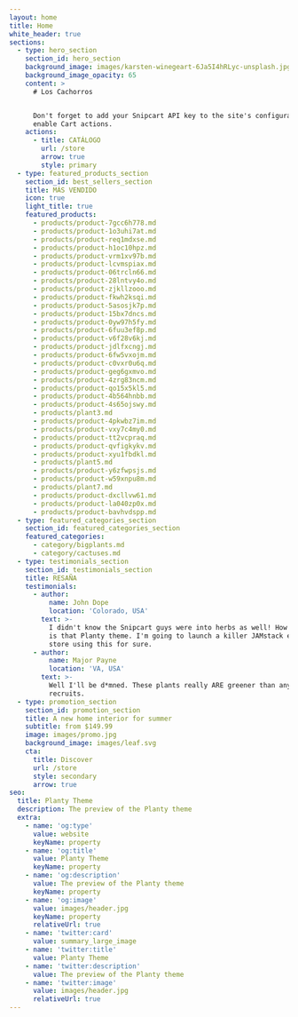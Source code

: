 ```yaml
---
layout: home
title: Home
white_header: true
sections:
  - type: hero_section
    section_id: hero_section
    background_image: images/karsten-winegeart-6Ja5I4hRLyc-unsplash.jpg
    background_image_opacity: 65
    content: >
      # Los Cachorros


      Don't forget to add your Snipcart API key to the site's configuration to
      enable Cart actions.
    actions:
      - title: CATÁLOGO
        url: /store
        arrow: true
        style: primary
  - type: featured_products_section
    section_id: best_sellers_section
    title: MÁS VENDIDO
    icon: true
    light_title: true
    featured_products:
      - products/product-7gcc6h778.md
      - products/product-1o3uhi7at.md
      - products/product-req1mdxse.md
      - products/product-h1oc10hpz.md
      - products/product-vrm1xv97b.md
      - products/product-lcvmspiax.md
      - products/product-06trcln66.md
      - products/product-28lntvy4o.md
      - products/product-zjkllzooo.md
      - products/product-fkwh2ksqi.md
      - products/product-5asosjk7p.md
      - products/product-15bx7dncs.md
      - products/product-0yw97h5fy.md
      - products/product-6fuu3ef8p.md
      - products/product-v6f28v6kj.md
      - products/product-jdlfxcngj.md
      - products/product-6fw5vxojm.md
      - products/product-c0vxr0u6q.md
      - products/product-geg6gxmvo.md
      - products/product-4zrg83ncm.md
      - products/product-qo15x5kl5.md
      - products/product-4b564hnbb.md
      - products/product-4s65ojswy.md
      - products/plant3.md
      - products/product-4pkwbz7im.md
      - products/product-vxy7c4my0.md
      - products/product-tt2vcpraq.md
      - products/product-qvfigkykv.md
      - products/product-xyu1fbdkl.md
      - products/plant5.md
      - products/product-y6zfwpsjs.md
      - products/product-w59xnpu8m.md
      - products/plant7.md
      - products/product-dxcllvw61.md
      - products/product-la040zp0x.md
      - products/product-bavhvdspp.md
  - type: featured_categories_section
    section_id: featured_categories_section
    featured_categories:
      - category/bigplants.md
      - category/cactuses.md
  - type: testimonials_section
    section_id: testimonials_section
    title: RESAÑA
    testimonials:
      - author:
          name: John Dope
          location: 'Colorado, USA'
        text: >-
          I didn't know the Snipcart guys were into herbs as well! How beautiful
          is that Planty theme. I'm going to launch a killer JAMstack e-commerce
          store using this for sure.
      - author:
          name: Major Payne
          location: 'VA, USA'
        text: >-
          Well I'll be d*mned. These plants really ARE greener than any of my
          recruits.
  - type: promotion_section
    section_id: promotion_section
    title: A new home interior for summer
    subtitle: from $149.99
    image: images/promo.jpg
    background_image: images/leaf.svg
    cta:
      title: Discover
      url: /store
      style: secondary
      arrow: true
seo:
  title: Planty Theme
  description: The preview of the Planty theme
  extra:
    - name: 'og:type'
      value: website
      keyName: property
    - name: 'og:title'
      value: Planty Theme
      keyName: property
    - name: 'og:description'
      value: The preview of the Planty theme
      keyName: property
    - name: 'og:image'
      value: images/header.jpg
      keyName: property
      relativeUrl: true
    - name: 'twitter:card'
      value: summary_large_image
    - name: 'twitter:title'
      value: Planty Theme
    - name: 'twitter:description'
      value: The preview of the Planty theme
    - name: 'twitter:image'
      value: images/header.jpg
      relativeUrl: true
---
```

